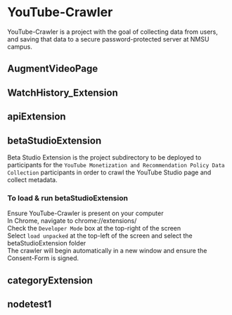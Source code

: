 # YouTube-Crawler
YouTube-Crawler is a project with the goal of collecting data from users, and saving that data to a secure password-protected server at NMSU campus. 
## AugmentVideoPage
## WatchHistory_Extension
## apiExtension
## betaStudioExtension
Beta Studio Extension is the project subdirectory to be deployed to participants for the `YouTube Monetization and Recommendation Policy Data Collection` participants in order to crawl the YouTube Studio page and collect metadata. 
### To load & run betaStudioExtension
Ensure YouTube-Crawler is present on your computer <br/>
In Chrome, navigate to chrome://extensions/ <br/>
Check the `Developer Mode` box at the top-right of the screen <br/>
Select `load unpacked` at the top-left of the screen and select the betaStudioExtension folder <br/>
The crawler will begin automatically in a new window and ensure the Consent-Form is signed.

## categoryExtension
## nodetest1
